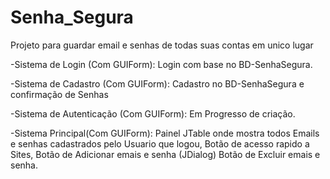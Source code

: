 # Senha_Segura
 Projeto para guardar email e senhas de todas suas contas em unico lugar
 
 -Sistema de Login (Com GUIForm):
Login com base no BD-SenhaSegura.
 
 -Sistema de Cadastro (Com GUIForm):
Cadastro no BD-SenhaSegura e confirmação de Senhas
 
 -Sistema de Autenticação (Com GUIForm):
Em Progresso de criação.

-Sistema Principal(Com GUIForm):
Painel JTable onde mostra todos Emails e senhas cadastrados pelo Usuario que logou,
Botão de acesso rapido a Sites,
Botão de Adicionar emais e senha (JDialog)
Botão de Excluir emais e senha.
